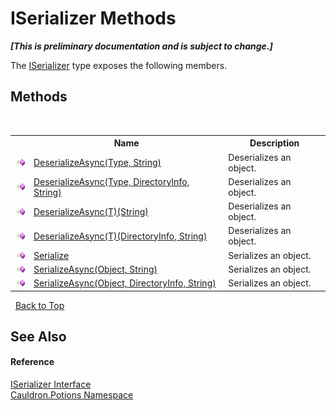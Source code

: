 # ISerializer Methods
 _**\[This is preliminary documentation and is subject to change.\]**_

The <a href="T_Cauldron_Potions_ISerializer">ISerializer</a> type exposes the following members.


## Methods
&nbsp;<table><tr><th></th><th>Name</th><th>Description</th></tr><tr><td>![Public method](media/pubmethod.gif "Public method")</td><td><a href="M_Cauldron_Potions_ISerializer_DeserializeAsync_1">DeserializeAsync(Type, String)</a></td><td>
Deserializes an object.</td></tr><tr><td>![Public method](media/pubmethod.gif "Public method")</td><td><a href="M_Cauldron_Potions_ISerializer_DeserializeAsync">DeserializeAsync(Type, DirectoryInfo, String)</a></td><td>
Deserializes an object.</td></tr><tr><td>![Public method](media/pubmethod.gif "Public method")</td><td><a href="M_Cauldron_Potions_ISerializer_DeserializeAsync__1_1">DeserializeAsync(T)(String)</a></td><td>
Deserializes an object.</td></tr><tr><td>![Public method](media/pubmethod.gif "Public method")</td><td><a href="M_Cauldron_Potions_ISerializer_DeserializeAsync__1">DeserializeAsync(T)(DirectoryInfo, String)</a></td><td>
Deserializes an object.</td></tr><tr><td>![Public method](media/pubmethod.gif "Public method")</td><td><a href="M_Cauldron_Potions_ISerializer_Serialize">Serialize</a></td><td>
Serializes an object.</td></tr><tr><td>![Public method](media/pubmethod.gif "Public method")</td><td><a href="M_Cauldron_Potions_ISerializer_SerializeAsync_1">SerializeAsync(Object, String)</a></td><td>
Serializes an object.</td></tr><tr><td>![Public method](media/pubmethod.gif "Public method")</td><td><a href="M_Cauldron_Potions_ISerializer_SerializeAsync">SerializeAsync(Object, DirectoryInfo, String)</a></td><td>
Serializes an object.</td></tr></table>&nbsp;
<a href="#iserializer-methods">Back to Top</a>

## See Also


#### Reference
<a href="T_Cauldron_Potions_ISerializer">ISerializer Interface</a><br /><a href="N_Cauldron_Potions">Cauldron.Potions Namespace</a><br />